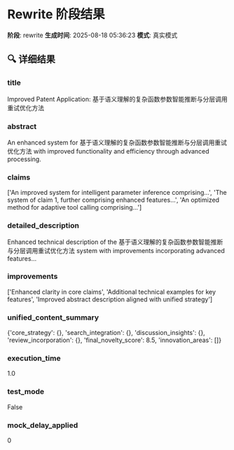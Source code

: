 # Rewrite 阶段结果

**阶段**: rewrite
**生成时间**: 2025-08-18 05:36:23
**模式**: 真实模式

## 🔍 详细结果

### title
Improved Patent Application: 基于语义理解的复杂函数参数智能推断与分层调用重试优化方法

### abstract
An enhanced system for 基于语义理解的复杂函数参数智能推断与分层调用重试优化方法 with improved functionality and efficiency through advanced processing.

### claims
['An improved system for intelligent parameter inference comprising...', 'The system of claim 1, further comprising enhanced features...', 'An optimized method for adaptive tool calling comprising...']

### detailed_description
Enhanced technical description of the 基于语义理解的复杂函数参数智能推断与分层调用重试优化方法 system with improvements incorporating advanced features...

### improvements
['Enhanced clarity in core claims', 'Additional technical examples for key features', 'Improved abstract description aligned with unified strategy']

### unified_content_summary
{'core_strategy': {}, 'search_integration': {}, 'discussion_insights': {}, 'review_incorporation': {}, 'final_novelty_score': 8.5, 'innovation_areas': []}

### execution_time
1.0

### test_mode
False

### mock_delay_applied
0
